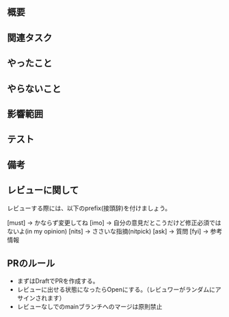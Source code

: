 ## 概要
<!-- PRの背景・目的・概要 -->

## 関連タスク
<!-- 関連するIssueやチケットのリンクを貼る。Issueの場合は、「#<IssueNumber>」でリンクできる -->

## やったこと
<!-- このPRで何をしたのか？ -->

## やらないこと
<!-- このPRでやらないことは何か？ -->

## 影響範囲
<!-- 影響を及ぼす範囲や他の機能への影響 -->

## テスト
<!-- テスト方法や結果 -->

## 備考
<!-- レビュワーへの伝達事項や残しておきたい情報 -->

## レビューに関して
レビューする際には、以下のprefix(接頭辞)を付けましょう。
<!-- for GitHub Copilot review rule -->
[must] → かならず変更してね
[imo] → 自分の意見だとこうだけど修正必須ではないよ(in my opinion)
[nits] → ささいな指摘(nitpick)
[ask] → 質問
[fyi] → 参考情報
<!-- for GitHub Copilot review rule-->
## PRのルール
- まずはDraftでPRを作成する。
- レビューに出せる状態になったらOpenにする。（レビュワーがランダムにアサインされます）
- レビューなしでのmainブランチへのマージは原則禁止